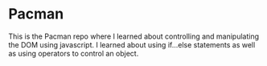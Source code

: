 # Pacman

This is the Pacman repo where I learned about controlling and manipulating the DOM using javascript. I learned about using if...else statements as well as using operators to control an object. 
